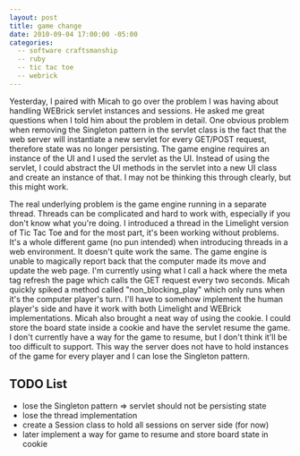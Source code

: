 ```yaml
---
layout: post
title: game change
date: 2010-09-04 17:00:00 -05:00
categories:
  -- software craftsmanship
  -- ruby
  -- tic tac toe
  -- webrick
---
```


Yesterday, I paired with Micah to go over the problem I was having about handling WEBrick servlet instances and sessions.  He asked me great questions when I told him about the problem in detail.  One obvious problem when removing the Singleton pattern in the servlet class is the fact that the web server will instantiate a new servlet for every GET/POST request, therefore state was no longer persisting.  The game engine requires an instance of the UI and I used the servlet as the UI.  Instead of using the servlet, I could abstract the UI methods in the servlet into a new UI class and create an instance of that.  I may not be thinking this through clearly, but this might work.  

The real underlying problem is the game engine running in a separate thread.  Threads can be complicated and hard to work with, especially if you don't know what you're doing.  I introduced a thread in the Limelight version of Tic Tac Toe and for the most part, it's been working without problems.  It's a whole different game (no pun intended) when introducing threads in a web environment.  It doesn't quite work the same.  The game engine is unable to magically report back that the computer made its move and update the web page.  I'm currently using what I call a hack where the meta tag refresh the page which calls the GET request every two seconds.  Micah quickly spiked a method called "non_blocking_play" which only runs when it's the computer player's turn.  I'll have to somehow implement the human player's side and have it work with both Limelight and WEBrick implementations.  Micah also brought a neat way of using the cookie.  I could store the board state inside a cookie and have the servlet resume the game.  I don't currently have a way for the game to resume, but I don't think it'll be too difficult to support.  This way the server does not have to hold instances of the game for every player and I can lose the Singleton pattern.

## TODO List

* lose the Singleton pattern => servlet should not be persisting state
* lose the thread implementation
* create a Session class to hold all sessions on server side (for now)
* later implement a way for game to resume and store board state in cookie
